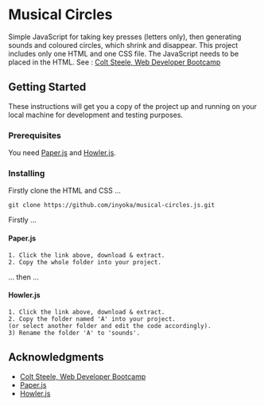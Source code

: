 # Musical Circles

Simple JavaScript for taking key presses (letters only), then generating sounds and coloured circles, which shrink and disappear.  This project includes only one HTML and one CSS file.  The JavaScript needs to be placed in the HTML. See : [Colt Steele, Web Developer Bootcamp](https://www.udemy.com/the-web-developer-bootcamp/)

## Getting Started

These instructions will get you a copy of the project up and running on your local machine for development and testing purposes.

### Prerequisites

You need [Paper.js](https://http://paperjs.org/) and [Howler.js](https://howlerjs.com/).

### Installing

Firstly clone the HTML and CSS ...

```
git clone https://github.com/inyoka/musical-circles.js.git
```

Firstly ...

#### Paper.js
```
1. Click the link above, download & extract.
2. Copy the whole folder into your project.
```

... then ...

#### Howler.js
```
1. Click the link above, download & extract.
2. Copy the folder named 'A' into your project.
(or select another folder and edit the code accordingly).
3) Rename the folder 'A' to 'sounds'.
```

## Acknowledgments

* [Colt Steele, Web Developer Bootcamp](https://www.udemy.com/the-web-developer-bootcamp/)
* [Paper.js](https://http://paperjs.org/)
* [Howler.js](https://howlerjs.com/)
